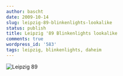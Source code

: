 ```yaml
---
author: bascht
date: 2009-10-14
slug: leipzig-89-blinkenlights-lookalike
status: publish
title: Leipzig '89 Blinkenlights lookalike
comments: true
wordpress_id: '583'
tags: leipzig, blinkenlights, daheim
---
```



![Leipzig 89](/blog/2009-10-14-leipzig-89-blinkenlights-lookalike/2009-10-09_18-56-00-scaled-1000.jpg)

